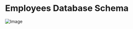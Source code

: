 # Employees Database Schema
<img src="https://github.com/egorsoroka8/content/blob/main/employees_db_schema.png" alt="Image">
